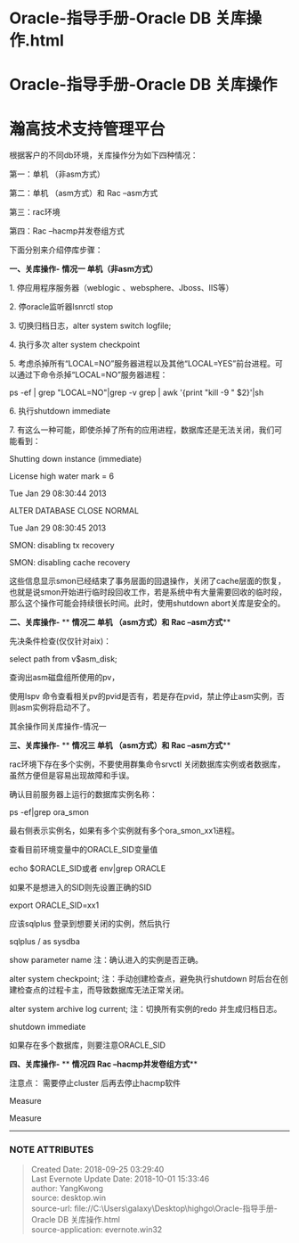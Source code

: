 # Oracle-指导手册-Oracle DB 关库操作.html

# Oracle-指导手册-Oracle DB 关库操作

# 瀚高技术支持管理平台

根据客户的不同db环境，关库操作分为如下四种情况：

第一：单机 （非asm方式）

第二：单机 （asm方式）和 Rac –asm方式

第三：rac环境

第四：Rac –hacmp并发卷组方式

下面分别来介绍停库步骤：

 **一、关库操作-** **情况一 单机（非asm方式）**

1\. 停应用程序服务器（weblogic 、websphere、Jboss、IIS等）

2\. 停oracle监听器lsnrctl stop

3\. 切换归档日志，alter system switch logfile;

4\. 执行多次 alter system checkpoint

5\. 考虑杀掉所有“LOCAL=NO”服务器进程以及其他“LOCAL=YES”前台进程。可以通过下命令杀掉“LOCAL=NO”服务器进程：

ps -ef | grep "LOCAL=NO"|grep -v grep | awk '{print "kill -9 " $2}'|sh

6\. 执行shutdown immediate

7\. 有这么一种可能，即使杀掉了所有的应用进程，数据库还是无法关闭，我们可能看到：

Shutting down instance (immediate)

License high water mark = 6

Tue Jan 29 08:30:44 2013

ALTER DATABASE CLOSE NORMAL

Tue Jan 29 08:30:45 2013

SMON: disabling tx recovery

SMON: disabling cache recovery

这些信息显示smon已经结束了事务层面的回退操作，关闭了cache层面的恢复，也就是说smon开始进行临时段回收工作，若是系统中有大量需要回收的临时段，那么这个操作可能会持续很长时间。此时，使用shutdown
abort关库是安全的。

 **二、关库操作-** ** **情况二 单机 （asm方式）和 Rac –asm方式****

先决条件检查(仅仅针对aix)：

select path from v$asm_disk;

查询出asm磁盘组所使用的pv，

使用lspv 命令查看相关pv的pvid是否有，若是存在pvid，禁止停止asm实例，否则asm实例将启动不了。

其余操作同关库操作-情况一

 **三、关库操作-** ** **情况三 单机 （asm方式）和 Rac –asm方式****

rac环境下存在多个实例，不要使用群集命令srvctl 关闭数据库实例或者数据库，虽然方便但是容易出现故障和手误。

确认目前服务器上运行的数据库实例名称：

ps -ef|grep ora_smon

最右侧表示实例名，如果有多个实例就有多个ora_smon_xx1进程。

查看目前环境变量中的ORACLE_SID变量值

echo $ORACLE_SID或者 env|grep ORACLE

如果不是想进入的SID则先设置正确的SID

export ORACLE_SID=xx1

应该sqlplus 登录到想要关闭的实例，然后执行

sqlplus / as sysdba

show parameter name          注：确认进入的实例是否正确。

alter system checkpoint;        注：手动创建检查点，避免执行shutdown
时后台在创建检查点的过程卡主，而导致数据库无法正常关闭。

alter system archive log current;  注：切换所有实例的redo 并生成归档日志。

shutdown immediate

如果存在多个数据库，则要注意ORACLE_SID

 **四、关库操作-** ** **情况四 Rac –hacmp并发卷组方式****

注意点： 需要停止cluster 后再去停止hacmp软件

Measure

Measure


---
### NOTE ATTRIBUTES
>Created Date: 2018-09-25 03:29:40  
>Last Evernote Update Date: 2018-10-01 15:33:46  
>author: YangKwong  
>source: desktop.win  
>source-url: file://C:\Users\galaxy\Desktop\highgo\Oracle-指导手册-Oracle DB 关库操作.html  
>source-application: evernote.win32  